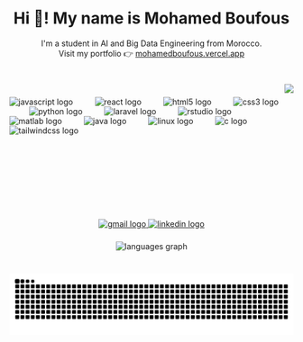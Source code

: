 <h1 align="center">Hi 👋! My name is Mohamed Boufous</h1>

<p align="center">
  I'm a student in AI and Big Data Engineering from Morocco.<br>
  Visit my portfolio 👉 <a href="https://mohamedboufous.vercel.app/" target="_blank" rel="noopener noreferrer">mohamedboufous.vercel.app</a>
</p>





###

<br clear="both">

<img align="right" height="206" src="https://media0.giphy.com/media/v1.Y2lkPTc5MGI3NjExZmlscDkyOTE1MmJqaHFlNWJ0YnZuanJnNnEybGdodW9ka3FqZGpqZyZlcD12MV9pbnRlcm5hbF9naWZfYnlfaWQmY3Q9Zw/KGd6ns7MR1gPCRT52z/giphy.gif"  />

###

<div align="left">
  <img src="https://cdn.jsdelivr.net/gh/devicons/devicon/icons/javascript/javascript-original.svg" height="62" alt="javascript logo"  />
  <img width="31" />
  <img src="https://cdn.jsdelivr.net/gh/devicons/devicon/icons/react/react-original.svg" height="62" alt="react logo"  />
  <img width="31" />
  <img src="https://cdn.jsdelivr.net/gh/devicons/devicon/icons/html5/html5-original.svg" height="62" alt="html5 logo"  />
  <img width="31" />
  <img src="https://cdn.jsdelivr.net/gh/devicons/devicon/icons/css3/css3-original.svg" height="62" alt="css3 logo"  />
  <img width="31" />
  <img src="https://cdn.jsdelivr.net/gh/devicons/devicon/icons/python/python-original.svg" height="62" alt="python logo"  />
  <img width="31" />
  <img src="https://cdn.jsdelivr.net/gh/devicons/devicon/icons/laravel/laravel-original.svg" height="62" alt="laravel logo"  />
  <img width="31" />
  <img src="https://cdn.jsdelivr.net/gh/devicons/devicon/icons/rstudio/rstudio-original.svg" height="62" alt="rstudio logo"  />
  <img width="31" />
  <img src="https://cdn.jsdelivr.net/gh/devicons/devicon/icons/matlab/matlab-original.svg" height="62" alt="matlab logo"  />
  <img width="31" />
  <img src="https://cdn.jsdelivr.net/gh/devicons/devicon/icons/java/java-original.svg" height="62" alt="java logo"  />
  <img width="31" />
  <img src="https://cdn.jsdelivr.net/gh/devicons/devicon/icons/linux/linux-original.svg" height="62" alt="linux logo"  />
  <img width="31" />
  <img src="https://cdn.jsdelivr.net/gh/devicons/devicon/icons/c/c-original.svg" height="62" alt="c logo"  />
  <img width="31" />
  <img src="https://cdn.jsdelivr.net/gh/devicons/devicon/icons/tailwindcss/tailwindcss-original-wordmark.svg" height="62" alt="tailwindcss logo"  />
</div>

###

<br clear="both">
<br>
<br>

<div align="center">
  <a href="mohamedboufous119@gmail.com" target="_blank">
    <img src="https://raw.githubusercontent.com/maurodesouza/profile-readme-generator/master/src/assets/icons/social/gmail/default.svg" width="96" height="44" alt="gmail logo"  />
  </a>
  <a href="https://www.linkedin.com/in/mohamed-boufous-529aa026a/" target="_blank">
    <img src="https://raw.githubusercontent.com/maurodesouza/profile-readme-generator/master/src/assets/icons/social/linkedin/default.svg" width="96" height="44" alt="linkedin logo"  />
  </a>
</div>

###

<div align="center">
  <img src="https://github-readme-stats.vercel.app/api/top-langs?username=Mohamed-boufous&locale=en&hide_title=false&layout=compact&card_width=320&langs_count=5&theme=dracula&hide_border=false&order=2" height="150" alt="languages graph"  />
</div>

###

<br clear="both">

<img src="https://raw.githubusercontent.com/Mohamed-boufous/Mohamed-boufous/output/snake.svg" alt="Snake animation" />

###
